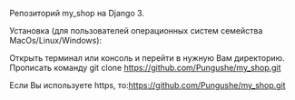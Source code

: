 Репозиторий my_shop на Django 3.

Установка (для пользователей операционных систем семейства MacOs/Linux/Windows):

Открыть терминал или консоль и перейти в нужную Вам директорию. Прописать команду git clone https://github.com/Pungushe/my_shop.git

Если Вы используете https, то:https://github.com/Pungushe/my_shop.git
